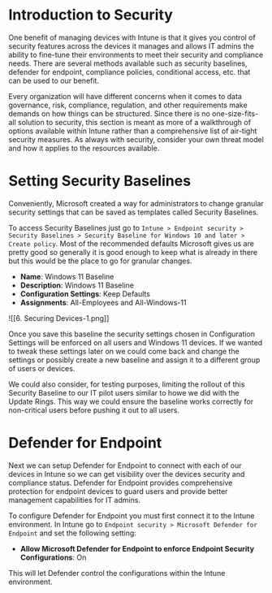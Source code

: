 
# Introduction to Security

One benefit of managing devices with Intune is that it gives you control of security features across the devices it manages and allows IT admins the ability to fine-tune their environments to meet their security and compliance needs. There are several methods available such as security baselines, defender for endpoint, compliance policies, conditional access, etc. that can be used to our benefit.

Every organization will have different concerns when it comes to data governance, risk, compliance, regulation, and other requirements make demands on how things can be structured. Since there is no one-size-fits-all solution to security, this section is meant as more of a walkthrough of options available within Intune rather than a comprehensive list of air-tight security measures. As always with security, consider your own threat model and how it applies to the resources available. 

# Setting Security Baselines

Conveniently, Microsoft created a way for administrators to change granular security settings that can be saved as templates called Security Baselines. 

To access Security Baselines just go to `Intune > Endpoint security > Security Baselines > Security Baseline for Windows 10 and later > Create policy`. Most of the recommended defaults Microsoft gives us are pretty good so generally it is good enough to keep what is already in there but this would be the place to go for granular changes. 

- **Name**: Windows 11 Baseline
- **Description**: Windows 11 Baseline
- **Configuration Settings**: Keep Defaults
- **Assignments**: All-Employees and All-Windows-11

![[6. Securing Devices-1.png]]

Once you save this baseline the security settings chosen in Configuration Settings will be enforced on all users and Windows 11 devices. If we wanted to tweak these settings later on we could come back and change the settings or possibly create a new baseline and assign it to a different group of users or devices. 

We could also consider, for testing purposes, limiting the rollout of this Security Baseline to our IT pilot users similar to howe we did with the Update Rings. This way we could ensure the baseline works correctly for non-critical users before pushing it out to all users.

# Defender for Endpoint

Next we can setup Defender for Endpoint to connect with each of our devices in Intune so we can get visibility over the devices security and compliance status. Defender for Endpoint provides comprehensive protection for endpoint devices to guard users and provide better management capabilities for IT admins.

To configure Defender for Endpoint you must first connect it to the Intune environment. In Intune go to `Endpoint security > Microsoft Defender for Endpoint` and set the following setting:

- **Allow Microsoft Defender for Endpoint to enforce Endpoint Security Configurations**: On

This will let Defender control the configurations within the Intune environment. 